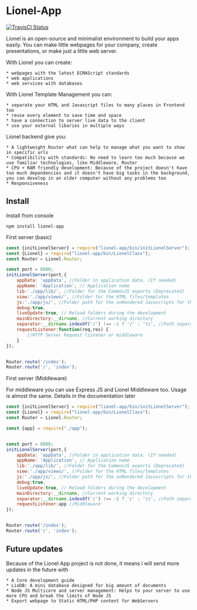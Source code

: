 # **Lionel-App**
[![TravisCI Status](https://api.travis-ci.org/RedAty/lionel-app.svg?branch=master)](https://travis-ci.org/RedAty/lionel-app)

Lionel is an open-source and minimalist environment to build your apps easily. You can make little webpages for your company, create presentations, or make just a little web server.

With Lionel you can create:

    * webpages with the latest ECMAScript standards
    * web applications
    * web services with databases

With Lionel Template Management you can:

    * separate your HTML and Javascript files to many places in Frontend too
    * reuse every element to save time and space
    * have a connection to server live data to the client
    * use your external libaries in multiple ways

Lionel backend give you:

    * A lightweight Router what can help to manage what you want to show in specific urls
    * Compatibility with standards: No need to learn too much because we use familiar technologies, like Middleware, Router
    * CPU + RAM friendly development: Because of the project doesn't have too much dependencies and it doesn't have big tasks in the background, you can develop in an older computer without any problems too
    * Responsiveness

## Install

Install from console
```
npm install lionel-app
```

First server (basic)

```javascript
const {initLionelServer} = require("lionel-app/bin/initLionelServer");
const {Lionel} = require("lionel-app/bin/LionelClass");
const Router = Lionel.Router;

const port = 8080;
initLionelServer(port,{
	appData: 'appData', //Folder in application data. (If needed)
	appName: 'Application', // Application name
	lib:'./app/lib/', //Folder for the CommonJS exports (Deprecated)
	view:'./app/views/', //Folder for the HTML files/templates
	js:'./app/js/', //Folder path for the onRendered Javascripts for the templates
	debug:true,
	liveUpdate:true, // Reload folders during the development
	mainDirectory:__dirname, //Current working directory
	separator:__dirname.indexOf('/') !== -1 ? '/' : '\\', //Path separator, (slash) If you want to add a custom
	requestListener:function(req,res) {
		//HTTP Server Request listener or middleware
	}
});


Router.route('/index');
Router.route('/', 'index');

```

First server (Middleware)

For middleware you can use Express JS and Lionel Middleware too. Usage is almost the same. Details in the documentation later

```javascript
const {initLionelServer} = require("lionel-app/bin/initLionelServer");
const {Lionel} = require("lionel-app/bin/LionelClass");
const Router = Lionel.Router;

const {app} = require("./app");


const port = 8080;
initLionelServer(port,{
	appData: 'appData', //Folder in application data. (If needed)
	appName: 'Application', // Application name
	lib:'./app/lib/', //Folder for the CommonJS exports (Deprecated)
	view:'./app/views/', //Folder for the HTML files/templates
	js:'./app/js/', //Folder path for the onRendered Javascripts for the templates
	debug:true,
	liveUpdate:true, // Reload folders during the development
	mainDirectory:__dirname, //Current working directory
	separator:__dirname.indexOf('/') !== -1 ? '/' : '\\', //Path separator, (slash) If you want to add a custom
	requestListener:app //Middleware
});


Router.route('/index');
Router.route('/', 'index');

```
## Future updates

Because of the Lionel App project is not done, it means i will send more updates in the future with


    * A Core development guide
    * LioDB: A mini database designed for big amount of documents
    * Node JS Multicore and server management: Helps to your server to use more CPU and break the limits of Node JS
    * Export webpage to Static HTML/PHP content for WebServers
